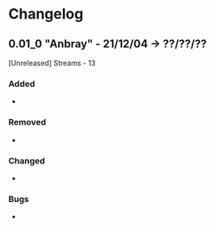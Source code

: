 
# Changelog

## 0.01_0 "Anbray" - 21/12/04 -> ??/??/??
[Unreleased] Streams - 13
### Added
- 
### Removed
- 
### Changed
- 
### Bugs
- 

